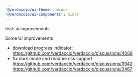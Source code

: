 ```yaml
---
'@verdaccio/ui-theme': minor
'@verdaccio/ui-components': minor
---
```


feat: ui improvements

Some UI improvements

- download progress indicator: https://github.com/verdaccio/verdaccio/discussions/4068
- fix dark mode and readme css support https://github.com/verdaccio/verdaccio/discussions/3942 https://github.com/verdaccio/verdaccio/discussions/3467

